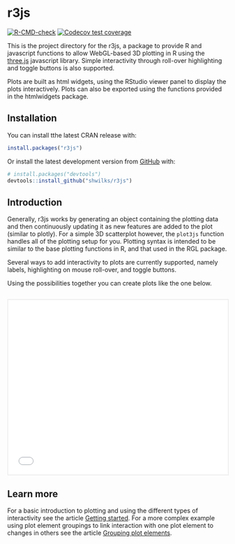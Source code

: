
# r3js

<!-- badges: start -->
[![R-CMD-check](https://github.com/shwilks/r3js/workflows/R-CMD-check/badge.svg)](https://github.com/shwilks/r3js/actions)
[![Codecov test coverage](https://codecov.io/gh/shwilks/r3js/branch/master/graph/badge.svg)](https://app.codecov.io/gh/shwilks/r3js?branch=master)
<!-- badges: end -->

This is the project directory for the r3js, a package to provide R and javascript functions to allow WebGL-based 3D plotting in R using the [three.js](https://threejs.org) javascript library. Simple interactivity through roll-over highlighting and toggle buttons is also supported.

Plots are built as html widgets, using the RStudio viewer panel to display the plots interactively. Plots can also be exported using the functions provided in the htmlwidgets package.

## Installation

You can install tthe latest CRAN release with:

```r
install.packages("r3js")
```

Or install the latest development version from [GitHub](https://github.com/) with:

``` r
# install.packages("devtools")
devtools::install_github("shwilks/r3js")
```

## Introduction

Generally, r3js works by generating an object containing the plotting data and then continuously updating it as new features are added to the plot (similar to plotly).  For a simple 3D scatterplot however, the `plot3js` function handles all of the plotting setup for you. Plotting syntax is intended to be similar to the base plotting functions in R, and that used in the RGL package.

Several ways to add interactivity to plots are currently supported, namely labels, highlighting on mouse roll-over, and toggle buttons.

Using the possibilities together you can create plots like the one below.

<iframe src="reference/figures/README-ablandscape.html" style="margin-top:14px; width:100%; height:400px; border:solid 2px #eeeeee;"></iframe>

## Learn more
For a basic introduction to plotting and using the different types of interactivity see the article [Getting started](articles/getting-started.html). For a more complex example using plot element groupings to link interaction with one plot element to changes in others see the article [Grouping plot elements](articles/using-groupings.html).
